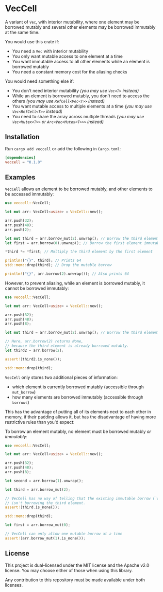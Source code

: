 # VecCell

A variant of `Vec`, with interior mutability, where one element may be borrowed mutably and several other elements may be borrowed immutably at the same time.

You would use this crate if:

- You need a `Vec` with interior mutability
- You only want mutable access to one element at a time
- You want immutable access to all other elements while an element is borrowed mutably
- You need a constant memory cost for the aliasing checks

You would need something else if:

- You don't need interior mutability *(you may use `Vec<T>` instead)*
- While an element is borrowed mutably, you don't need to access the others *(you may use `RefCell<Vec<T>>` instead)*
- You want mutable access to multiple elements at a time *(you may use `Vec<RefCell<T>>` instead)*
- You need to share the array across multiple threads *(you may use `Vec<Mutex<T>>` or `Arc<Vec<Mutex<T>>>` instead)*

## Installation

Run `cargo add veccell` or add the following in `Cargo.toml`:

```toml
[dependencies]
veccell = "0.1.0"
```

## Examples

`VecCell` allows an element to be borrowed mutably, and other elements to be accessed immutably:

```rust
use veccell::VecCell;

let mut arr: VecCell<usize> = VecCell::new();

arr.push(32);
arr.push(48);
arr.push(2);

let mut third = arr.borrow_mut(2).unwrap(); // Borrow the third element mutably
let first = arr.borrow(0).unwrap(); // Borrow the first element immutably

*third *= *first; // Multiply the third element by the first element

println!("{}", third); // Prints 64
std::mem::drop(third); // Drop the mutable borrow

println!("{}", arr.borrow(2).unwrap()); // Also prints 64
```

However, to prevent aliasing, while an element is borrowed mutably, it cannot be borrowed immutably:

```rust
use veccell::VecCell;

let mut arr: VecCell<usize> = VecCell::new();

arr.push(32);
arr.push(48);
arr.push(8);

let mut third = arr.borrow_mut(2).unwrap(); // Borrow the third element mutably

// Here, arr.borrow(2) returns None,
// because the third element is already borrowed mutably.
let third2 = arr.borrow(2);

assert!(third2.is_none());

std::mem::drop(third);
```

`VecCell` only stores two additional pieces of information:

- which element is currently borrowed mutably (accessible through `mut_borrow`)
- how many elements are borrowed immutably (accessible through `borrows`)

This has the advantage of putting all of its elements next to each other in memory, if their padding allows it, but has the disadvantage of having more restrictive rules than you'd expect:

To borrow an element mutably, no element must be borrowed mutably *or immutably*:

```rust
use veccell::VecCell;

let mut arr: VecCell<usize> = VecCell::new();

arr.push(32);
arr.push(48);
arr.push(8);

let second = arr.borrow(1).unwrap();

let third = arr.borrow_mut(2);

// VecCell has no way of telling that the existing immutable borrow (`second`)
// isn't borrowing the third element.
assert!(third.is_none());

std::mem::drop(third);

let first = arr.borrow_mut(0);

// VecCell can only allow one mutable borrow at a time
assert!(arr.borrow_mut(1).is_none());
```

## License

This project is dual-licensed under the MIT license and the Apache v2.0 license.
You may choose either of those when using this library.

Any contribution to this repository must be made available under both licenses.
